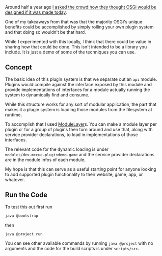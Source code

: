 Around half a year ago [I asked the crowd how they thought OSGi would be designed if it was made today](https://www.reddit.com/r/java/s/zcVdyGMBF9).

One of my takeaways from that was that the majority OSGi's unique benefits could be accomplished by simply rolling
your own plugin system and that doing so wouldn't be that hard.

While I experimented with this locally, I think that there could be value in 
sharing how that could be done. This isn't intended to be a library you
include. It is just a demo of some of the techniques you can use.

## Concept

The basic idea of this plugin system is that we separate out an `api` module.
Plugins would compile against the interface exposed by this module and provide
implementations of interfaces for a module actually running the system to
dynamically find and consume.

While this structure works for any sort of modular application, the part
that makes it a plugin system is loading those modules from the filesystem at
runtime.

To accomplish that I used [ModuleLayer](https://docs.oracle.com/javase/22/docs/api/java/lang/ModuleLayer.html)s.
You can make a module layer per plugin or for a group of plugins then turn around
and use that, along with service provider declarations, to load in implementations 
of those interfaces.

The relevant code for the dynamic loading is under `modules/dev.mccue.plugindemo.game`
and the service provider declarations are in the module infos of each module.

My hope is that this can serve as a useful starting point for anyone looking
to add supported plugin functionality to their website, game, app, or whatever.

## Run the Code

To test this out first run

```bash 
java @bootstrap
```

then 

```bash 
java @project run
```

You can see other available commands by running `java @project` with no arguments
and the code for the build scripts is under `scripts/src`.